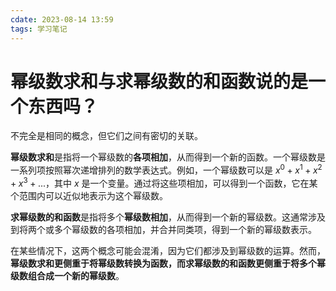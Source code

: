 ```yaml
---
cdate: 2023-08-14 13:59
tags: 学习笔记
---
```


# 幂级数求和与求幂级数的和函数说的是一个东西吗？

不完全是相同的概念，但它们之间有密切的关联。

**幂级数求和**是指将一个幂级数的**各项相加**，从而得到一个新的函数。一个幂级数是一系列项按照幂次递增排列的数学表达式。例如，一个幂级数可以是 $x^0 + x^1 + x^2 + x^3 + ...$，其中 $x$ 是一个变量。通过将这些项相加，可以得到一个函数，它在某个范围内可以近似地表示为这个幂级数。

**求幂级数的和函数**是指将多个**幂级数相加**，从而得到一个新的幂级数。这通常涉及到将两个或多个幂级数的各项相加，并合并同类项，得到一个新的幂级数表示。

在某些情况下，这两个概念可能会混淆，因为它们都涉及到幂级数的运算。然而，**幂级数求和更侧重于将幂级数转换为函数，而求幂级数的和函数更侧重于将多个幂级数组合成一个新的幂级数**。